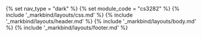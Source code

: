 {% set nav_type = "dark" %}
{% set module_code = "cs3282" %}
{% include '_markbind/layouts/css.md' %}
{% include '_markbind/layouts/header.md' %}
{% include '_markbind/layouts/body.md' %}
{% include '_markbind/layouts/footer.md' %}